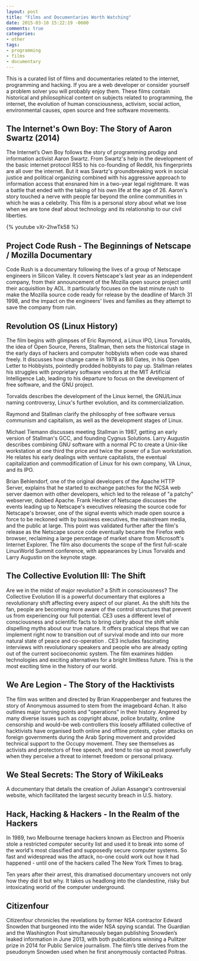 ```yaml
---
layout: post
title: "Films and Documentaries Worth Watching"
date: 2015-03-10 15:22:19 -0600
comments: true
categories:
- other
tags:
- programming
- films
- documentary
---
```


This is a curated list of films and documentaries related to the internet, programming and hacking. If you are a web developer or consider yourself a problem solver you will probably enjoy them. These films contain historical and philosophical content on subjects related to programming, the internet, the evolution of human consciousness, activism, social action, environmental causes, open source and free software movements.
<!--more-->
## The Internet's Own Boy: The Story of Aaron Swartz (2014)

The Internet’s Own Boy follows the story of programming prodigy and information activist Aaron Swartz. From Swartz's help in the development of the basic internet protocol RSS to his co-founding of Reddit, his fingerprints are all over the internet. But it was Swartz's groundbreaking work in social justice and political organizing combined with his aggressive approach to information access that ensnared him in a two-year legal nightmare. It was a battle that ended with the taking of his own life at the age of 26. Aaron's story touched a nerve with people far beyond the online communities in which he was a celebrity. This film is a personal story about what we lose when we are tone deaf about technology and its relationship to our civil liberties.

{% youtube vXr-2hwTk58 %}

## Project Code Rush - The Beginnings of Netscape / Mozilla Documentary

Code Rush is a documentary following the lives of a group of Netscape engineers in Silicon Valley. It covers Netscape's last year as an independent company, from their announcement of the Mozilla open source project until their acquisition by AOL. It particularly focuses on the last minute rush to make the Mozilla source code ready for release by the deadline of March 31 1998, and the impact on the engineers' lives and families as they attempt to save the company from ruin.

## Revolution OS (Linux History)

The film begins with glimpses of Eric Raymond, a Linux IPO, Linus Torvalds, the idea of Open Source, Perens, Stallman, then sets the historical stage in the early days of hackers and computer hobbyists when code was shared freely. It discusses how change came in 1978 as Bill Gates, in his Open Letter to Hobbyists, pointedly prodded hobbyists to pay up. Stallman relates his struggles with proprietary software vendors at the MIT Artificial Intelligence Lab, leading to his departure to focus on the development of free software, and the GNU project.   

Torvalds describes the development of the Linux kernel, the GNU/Linux naming controversy, Linux's further evolution, and its commercialization.   

Raymond and Stallman clarify the philosophy of free software versus communism and capitalism, as well as the development stages of Linux.  

Michael Tiemann discusses meeting Stallman in 1987, getting an early version of Stallman's GCC, and founding Cygnus Solutions.
Larry Augustin describes combining GNU software with a normal PC to create a Unix-like workstation at one third the price and twice the power of a Sun workstation. He relates his early dealings with venture capitalists, the eventual capitalization and commodification of Linux for his own company, VA Linux, and its IPO.

Brian Behlendorf, one of the original developers of the Apache HTTP Server, explains that he started to exchange patches for the NCSA web server daemon with other developers, which led to the release of "a patchy" webserver, dubbed Apache.
Frank Hecker of Netscape discusses the events leading up to Netscape's executives releasing the source code for Netscape's browser, one of the signal events which made open source a force to be reckoned with by business executives, the mainstream media, and the public at large. This point was validated further after the film's release as the Netscape source code eventually became the Firefox web browser, reclaiming a large percentage of market share from Microsoft's Internet Explorer.
The film also documents the scope of the first full-scale LinuxWorld Summit conference, with appearances by Linus Torvalds and Larry Augustin on the keynote stage.


## The Collective Evolution III: The Shift

Are we in the midst of major revolution?  a Shift in consciousness? The Collective Evolution III is a powerful documentary that explores a revolutionary shift affecting every aspect of our planet. As the shift hits the fan, people are becoming more aware of the control structures that prevent us from experiencing our full potential. CE3 uses a different level of consciousness and scientific facts to bring clarity about the shift while dispelling myths about our true nature. It offers practical steps that we can implement right now to transition out of survival mode and into our more natural state of peace and co-operation . CE3 includes fascinating interviews with revolutionary speakers and people who are already opting out of the current socioeconomic system. The film examines hidden technologies and exciting alternatives for a bright limitless future. This is the most exciting time in the history of our world.


## We Are Legion - The Story of the Hacktivists

The film was written and directed by Brian Knappenberger and features the story of Anonymous assumed to stem from the imageboard 4chan. It also outlines major turning points and "operations" in their history. Angered by many diverse issues such as copyright abuse, police brutality, online censorship and would-be web controllers this loosely affiliated collective of hacktivists have organised both online and offline protests, cyber attacks on foreign governments during the Arab Spring movement and provided technical support to the Occupy movement. They see themselves as activists and protectors of free speech, and tend to rise up most powerfully when they perceive a threat to internet freedom or personal privacy.


## We Steal Secrets: The Story of WikiLeaks

A documentary that details the creation of Julian Assange's controversial website, which facilitated the largest security breach in U.S. history.


## Hack, Hacking & Hackers - In the Realm of the Hackers

In 1989, two Melbourne teenage hackers known as Electron and Phoenix stole a restricted computer security list and used it to break into some of the world's most classified and supposedly secure computer systems. So fast and widespread was the attack, no-one could work out how it had happened - until one of the hackers called The New York Times to brag.

Ten years after their arrest, this dramatised documentary uncovers not only how they did it but why. It takes us headlong into the clandestine, risky but intoxicating world of the computer underground.

## Citizenfour

Citizenfour chronicles the revelations by former NSA contractor Edward Snowden that burgeoned into the wider NSA spying scandal. The Guardian and the Washington Post simultaneously began publishing Snowden’s leaked information in June 2013, with both publications winning a Pulitzer prize in 2014 for Public Service journalism. The film’s title derives from the pseudonym Snowden used when he first anonymously contacted Poitras.
